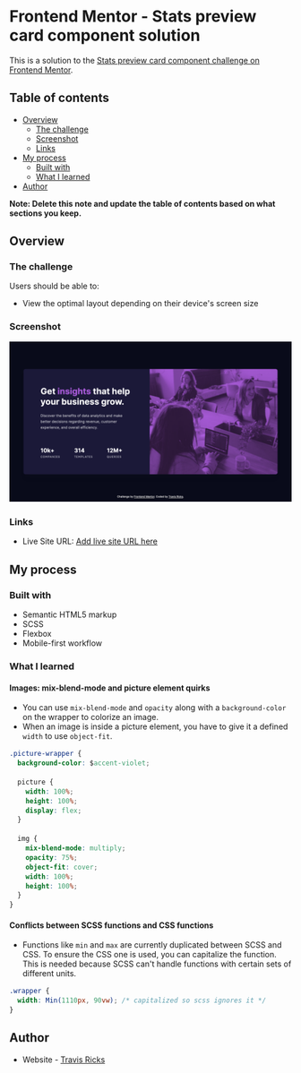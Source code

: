 # Frontend Mentor - Stats preview card component solution

This is a solution to the [Stats preview card component challenge on Frontend Mentor](https://www.frontendmentor.io/challenges/stats-preview-card-component-8JqbgoU62).

## Table of contents

- [Overview](#overview)
  - [The challenge](#the-challenge)
  - [Screenshot](#screenshot)
  - [Links](#links)
- [My process](#my-process)
  - [Built with](#built-with)
  - [What I learned](#what-i-learned)
- [Author](#author)

**Note: Delete this note and update the table of contents based on what sections you keep.**

## Overview

### The challenge

Users should be able to:

- View the optimal layout depending on their device's screen size

### Screenshot

![](./screenshot.png)

### Links

- Live Site URL: [Add live site URL here](https://your-live-site-url.com)

## My process

### Built with

- Semantic HTML5 markup
- SCSS
- Flexbox
- Mobile-first workflow

### What I learned

#### Images: mix-blend-mode and picture element quirks

- You can use `mix-blend-mode` and `opacity` along with a `background-color` on the wrapper to colorize an image.
- When an image is inside a picture element, you have to give it a defined `width` to use `object-fit`.

```css
.picture-wrapper {
  background-color: $accent-violet;

  picture {
    width: 100%;
    height: 100%;
    display: flex;
  }

  img {
    mix-blend-mode: multiply;
    opacity: 75%;
    object-fit: cover;
    width: 100%;
    height: 100%;
  }
}
```

#### Conflicts between SCSS functions and CSS functions

- Functions like `min` and `max` are currently duplicated between SCSS and CSS. To ensure the CSS one is used, you can capitalize the function. This is needed because SCSS can't handle functions with certain sets of different units.

```css
.wrapper {
  width: Min(1110px, 90vw); /* capitalized so scss ignores it */
}
```

## Author

- Website - [Travis Ricks](http://travisricks.com/)
